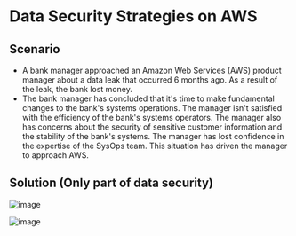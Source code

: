 # Data Security Strategies on AWS
## Scenario
* A bank manager approached an Amazon Web Services (AWS) product manager about a data leak that occurred 6 months ago. As a result of the leak, the bank lost money.
* The bank manager has concluded that it's time to make fundamental changes to the bank's systems operations. The manager isn't satisfied with the efficiency of the bank's systems operators. The manager also has concerns about the security of sensitive customer information and the stability of the bank's systems. The manager has lost confidence in the expertise of the SysOps team. This situation has driven the manager to approach AWS.
## Solution (Only part of data security)
![image](https://github.com/getnkit/All-AWS-re-Start-Project/blob/1c9332279c89fdc48a4da816e2aabdd6d745c864/My%20Projects/%5BSolution%5D%20Data%20Security%20Strategies%20on%20AWS/images/Slide%20P.1.png)

![image](https://github.com/getnkit/All-AWS-re-Start-Project/blob/f8d50d4ffa094f97857bff629ade14e3db2eadb2/My%20Projects/%5BSolution%5D%20Data%20Security%20Strategies%20on%20AWS/images/Slide%20P.2.png)
 

